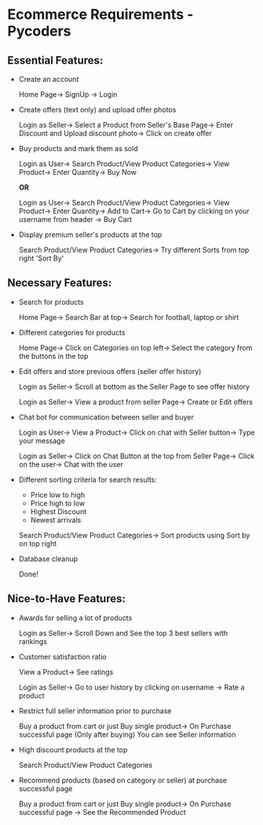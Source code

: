 <h1>Ecommerce Requirements - Pycoders</h1>

<h2>Essential Features:</h2>
<ul>
  <li>Create an account</li>
   <p>Home Page&rarr; SignUp &rarr; Login</p>
  
  <li>Create offers (text only) and upload offer photos</li>
  <p>Login as Seller&rarr; Select a Product from Seller's Base Page&rarr; Enter Discount and Upload discount photo&rarr; Click on create offer</p>
  
  <li>Buy products and mark them as sold</li>
  <p>Login as User&rarr; Search Product/View Product Categories&rarr; View Product&rarr; Enter Quantity&rarr; Buy Now</p>
  <p><strong>OR</strong></p>
  <p>Login as User&rarr; Search Product/View Product Categories&rarr; View Product&rarr; Enter Quantity&rarr; Add to Cart&rarr; Go to Cart by clicking on your username from header &rarr; Buy Cart </p>
  
  <li>Display premium seller's products at the top</li>
  <p>Search Product/View Product Categories&rarr; Try different Sorts from top right 'Sort By'</p>

</ul>

<h2>Necessary Features:</h2>
<ul>
  <li>Search for products</li>
   <p>Home Page&rarr; Search Bar at top&rarr; Search for football, laptop or shirt</p>
  
  <li>Different categories for products</li>
  <p>Home Page&rarr; Click on Categories on top left&rarr; Select the category from the buttons in the top</p>

  <li>Edit offers and store previous offers (seller offer history)</li>
  <p>Login as Seller&rarr; Scroll at bottom as the Seller Page to see offer history</p>
  <p>Login as Seller&rarr; View a product from seller Page&rarr; Create or Edit offers</p>

  <li>Chat bot for communication between seller and buyer</li>
  <p>Login as User&rarr; View a Product&rarr; Click on chat with Seller button&rarr; Type your message</p>
  <p>Login as Seller&rarr; Click on Chat Button at the top from Seller Page&rarr; Click on the user&rarr; Chat with the user</p>

  <li>Different sorting criteria for search results:</li>
  <ul>
    <li>Price low to high</li>
    <li>Price high to low</li>
    <li>Highest Discount</li>
    <li>Newest arrivals</li>
  </ul>
  <p>Search Product/View Product Categories&rarr; Sort products using Sort by on top right </p>
  <li>Database cleanup</li>
  <p>Done!</p>
</ul>

<h2>Nice-to-Have Features:</h2>
<ul>
  <li>Awards for selling a lot of products</li>
  <p>Login as Seller&rarr; Scroll Down and See the top 3 best sellers with rankings</p>

  <li>Customer satisfaction ratio</li>
  <p>View a Product&rarr; See ratings</p>
  <p>Login as Seller&rarr; Go to user history by clicking on username &rarr; Rate a product</p>

  <li>Restrict full seller information prior to purchase</li>
  <p>Buy a product from cart or just Buy single product&rarr; On Purchase successful page (Only after buying) You can see Seller information</p>

  <li>High discount products at the top</li>
  <p>Search Product/View Product Categories</p>

  <li>Recommend products (based on category or seller) at purchase successful page</li>
  <p>Buy a product from cart or just Buy single product&rarr; On Purchase successful page &rarr; See the Recommended Product</p>
</ul>

